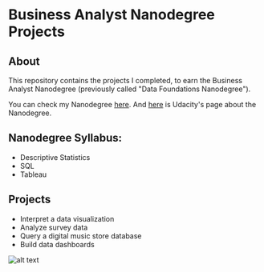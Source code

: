 # Business Analyst Nanodegree Projects

## About

This repository contains the projects I completed, to earn the Business Analyst Nanodegree (previously called "Data Foundations Nanodegree"). 

You can check my Nanodegree [here](https://graduation.udacity.com/nd100-ent).
And [here](https://www.udacity.com/course/business-analytics-nanodegree--nd098) is Udacity's page about the Nanodegree.

## Nanodegree Syllabus:

* Descriptive Statistics
* SQL
* Tableau

## Projects

* Interpret a data visualization
* Analyze survey data
* Query a digital music store database
* Build data dashboards

![alt text](https://cdn1.imggmi.com/uploads/2018/9/26/6716bc22ba2752bfe750086c56ff6356-full.png)
